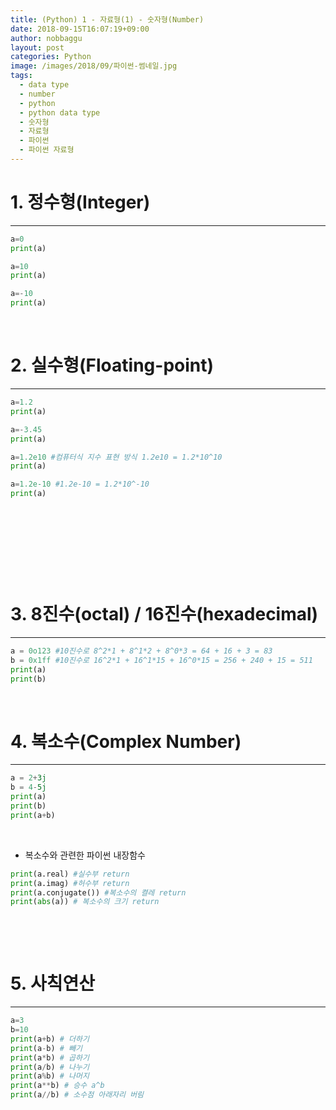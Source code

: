 ```yaml
---
title: (Python) 1 - 자료형(1) - 숫자형(Number)
date: 2018-09-15T16:07:19+09:00
author: nobbaggu
layout: post
categories: Python
image: /images/2018/09/파이썬-썸네일.jpg
tags:
  - data type
  - number
  - python
  - python data type
  - 숫자형
  - 자료형
  - 파이썬
  - 파이썬 자료형
---
```

# 

# 1. 정수형(Integer)

* * *



~~~ python
a=0
print(a)

a=10
print(a)

a=-10
print(a)
~~~

&nbsp;

# 2. 실수형(Floating-point)

* * *



~~~ python
a=1.2
print(a)

a=-3.45
print(a)

a=1.2e10 #컴퓨터식 지수 표현 방식 1.2e10 = 1.2*10^10
print(a)

a=1.2e-10 #1.2e-10 = 1.2*10^-10
print(a)
~~~

&nbsp;

&nbsp;

&nbsp;

&nbsp;

# 3. 8진수(octal) / 16진수(hexadecimal)

* * *



~~~ python
a = 0o123 #10진수로 8^2*1 + 8^1*2 + 8^0*3 = 64 + 16 + 3 = 83
b = 0x1ff #10진수로 16^2*1 + 16^1*15 + 16^0*15 = 256 + 240 + 15 = 511
print(a)
print(b)
~~~

&nbsp;

# 

# 4. 복소수(Complex Number)

* * *



~~~ python
a = 2+3j
b = 4-5j
print(a)
print(b)
print(a+b)
~~~

&nbsp;

  * 복소수와 관련한 파이썬 내장함수



~~~ python
print(a.real) #실수부 return
print(a.imag) #허수부 return
print(a.conjugate()) #복소수의 켤레 return
print(abs(a)) # 복소수의 크기 return
~~~

&nbsp;

&nbsp;

# 

# 5. 사칙연산

* * *



~~~ python
a=3
b=10
print(a+b) # 더하기
print(a-b) # 빼기
print(a*b) # 곱하기
print(a/b) # 나누기
print(a%b) # 나머지
print(a**b) # 승수 a^b
print(a//b) # 소수점 아래자리 버림
~~~

